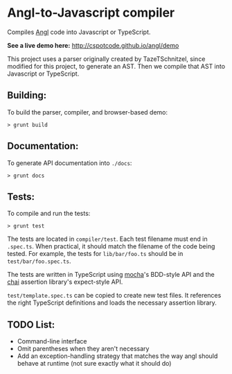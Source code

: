 Angl-to-Javascript compiler
===

Compiles [Angl](https://github.com/cspotcode/angl/) code into Javascript or TypeScript.

**See a live demo here:** http://cspotcode.github.io/angl/demo

This project uses a parser originally created by TazeTSchnitzel, since modified for this project, to generate an AST.
Then we compile that AST into Javascript or TypeScript.

Building:
---

To build the parser, compiler, and browser-based demo:
```
> grunt build
```

Documentation:
---

To generate API documentation into `./docs`:
```
> grunt docs
```

Tests:
---

To compile and run the tests:
```
> grunt test
```

The tests are located in `compiler/test`.  Each test filename must end in `.spec.ts`.  When practical, it should match the
filename of the code being tested.  For example, the tests for `lib/bar/foo.ts` should be in `test/bar/foo.spec.ts`.

The tests are written in TypeScript using [mocha](http://visionmedia.github.io/mocha/)'s BDD-style API and the
[chai](http://chaijs.com/) assertion library's expect-style API.

`test/template.spec.ts` can be copied to create new test files.  It references the right TypeScript definitions and
loads the necessary assertion library.

TODO List:
---
* Command-line interface
* Omit parentheses when they aren't necessary
* Add an exception-handling strategy that matches the way angl should behave at runtime (not sure exactly what it should do)
